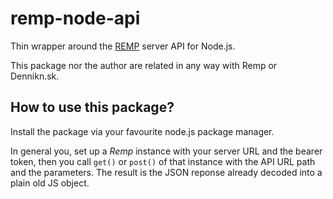 # remp-node-api

Thin wrapper around the [REMP](https://github.com/remp2020/) server API for Node.js.

This package nor the author are related in any way with Remp or Dennikn.sk.

## How to use this package?

Install the package via your favourite node.js package manager.

In general you, set up a *Remp* instance with your server URL and the bearer token, then you call `get()` or `post()` of that instance with the API URL path and the parameters. The result is the JSON reponse already decoded into a plain old JS object.